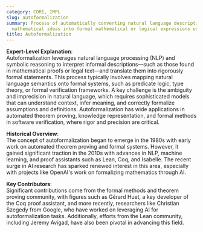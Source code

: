 ```yaml
---
category: CORE, IMPL
slug: autoformalization
summary: Process of automatically converting natural language descriptions or informal
  mathematical ideas into formal mathematical or logical expressions using AI.
title: Autoformalization
---
```


**Expert-Level Explanation**:  
Autoformalization leverages natural language processing (NLP) and symbolic reasoning to interpret informal descriptions—such as those found in mathematical proofs or legal text—and translate them into rigorously formal statements. This process typically involves mapping natural language semantics onto formal systems, such as predicate logic, type theory, or formal verification frameworks. A key challenge is the ambiguity and imprecision in natural language, which requires sophisticated models that can understand context, infer meaning, and correctly formalize assumptions and definitions. Autoformalization has wide applications in automated theorem proving, knowledge representation, and formal methods in software verification, where rigor and precision are critical.

**Historical Overview**:  
The concept of autoformalization began to emerge in the 1980s with early work on automated theorem proving and formal systems. However, it gained significant traction in the 2010s with advances in NLP, machine learning, and proof assistants such as Lean, Coq, and Isabelle. The recent surge in AI research has sparked renewed interest in this area, especially with projects like OpenAI's work on formalizing mathematics through AI.

**Key Contributors**:  
Significant contributions come from the formal methods and theorem proving community, with figures such as Gérard Huet, a key developer of the Coq proof assistant, and more recently, researchers like Christian Szegedy from Google, who have worked on leveraging AI for autoformalization tasks. Additionally, efforts from the Lean community, including Jeremy Avigad, have also been pivotal in advancing this field.